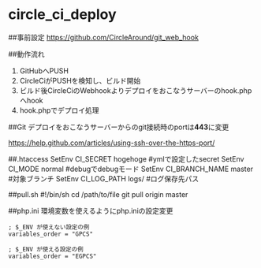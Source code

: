 # circle_ci_deploy

##事前設定
<https://github.com/CircleAround/git_web_hook>

##動作流れ
1. GitHubへPUSH
2. CircleCiがPUSHを検知し、ビルド開始
3. ビルド後CircleCiのWebhookよりデプロイをおこなうサーバーのhook.phpへhook
4. hook.phpでデプロイ処理

##Git
デプロイをおこなうサーバーからのgit接続時のportは**443**に変更

  <https://help.github.com/articles/using-ssh-over-the-https-port/>

##.htaccess
    SetEnv CI_SECRET hogehoge #ymlで設定したsecret
    SetEnv CI_MODE normal #debugでdebugモード
    SetEnv CI_BRANCH_NAME master #対象ブランチ
    SetEnv CI_LOG_PATH logs/ #ログ保存先パス

##pull.sh
    #!/bin/sh
    cd /path/to/file
    git pull origin master

##php.ini
環境変数を使えるようにphp.iniの設定変更

    ; $_ENV が使えない設定の例
    variables_order = "GPCS"

    ; $_ENV が使える設定の例
    variables_order = "EGPCS"
